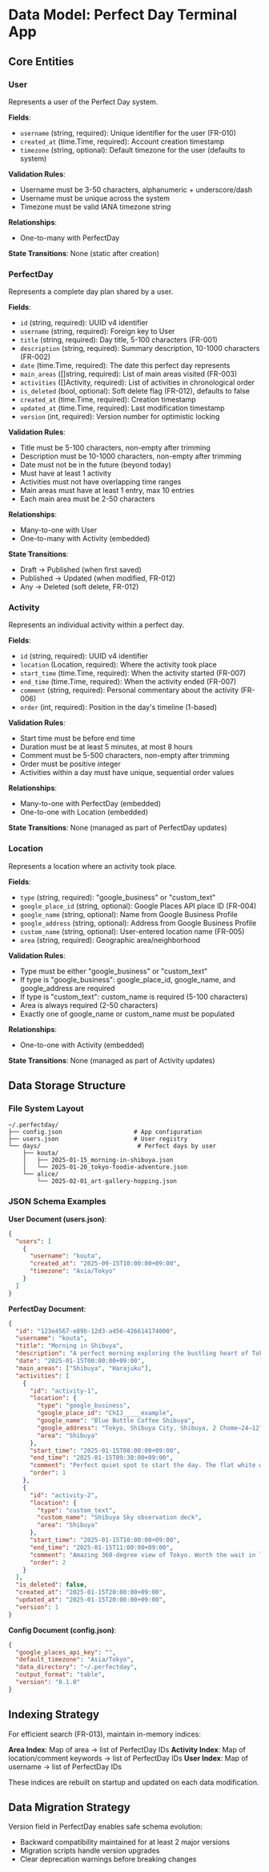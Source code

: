 # Data Model: Perfect Day Terminal App

## Core Entities

### User
Represents a user of the Perfect Day system.

**Fields**:
- `username` (string, required): Unique identifier for the user (FR-010)
- `created_at` (time.Time, required): Account creation timestamp
- `timezone` (string, optional): Default timezone for the user (defaults to system)

**Validation Rules**:
- Username must be 3-50 characters, alphanumeric + underscore/dash
- Username must be unique across the system
- Timezone must be valid IANA timezone string

**Relationships**:
- One-to-many with PerfectDay

**State Transitions**: None (static after creation)

### PerfectDay
Represents a complete day plan shared by a user.

**Fields**:
- `id` (string, required): UUID v4 identifier
- `username` (string, required): Foreign key to User
- `title` (string, required): Day title, 5-100 characters (FR-001)
- `description` (string, required): Summary description, 10-1000 characters (FR-002)
- `date` (time.Time, required): The date this perfect day represents
- `main_areas` ([]string, required): List of main areas visited (FR-003)
- `activities` ([]Activity, required): List of activities in chronological order
- `is_deleted` (bool, optional): Soft delete flag (FR-012), defaults to false
- `created_at` (time.Time, required): Creation timestamp
- `updated_at` (time.Time, required): Last modification timestamp
- `version` (int, required): Version number for optimistic locking

**Validation Rules**:
- Title must be 5-100 characters, non-empty after trimming
- Description must be 10-1000 characters, non-empty after trimming
- Date must not be in the future (beyond today)
- Must have at least 1 activity
- Activities must not have overlapping time ranges
- Main areas must have at least 1 entry, max 10 entries
- Each main area must be 2-50 characters

**Relationships**:
- Many-to-one with User
- One-to-many with Activity (embedded)

**State Transitions**:
- Draft → Published (when first saved)
- Published → Updated (when modified, FR-012)
- Any → Deleted (soft delete, FR-012)

### Activity
Represents an individual activity within a perfect day.

**Fields**:
- `id` (string, required): UUID v4 identifier
- `location` (Location, required): Where the activity took place
- `start_time` (time.Time, required): When the activity started (FR-007)
- `end_time` (time.Time, required): When the activity ended (FR-007)
- `comment` (string, required): Personal commentary about the activity (FR-006)
- `order` (int, required): Position in the day's timeline (1-based)

**Validation Rules**:
- Start time must be before end time
- Duration must be at least 5 minutes, at most 8 hours
- Comment must be 5-500 characters, non-empty after trimming
- Order must be positive integer
- Activities within a day must have unique, sequential order values

**Relationships**:
- Many-to-one with PerfectDay (embedded)
- One-to-one with Location (embedded)

**State Transitions**: None (managed as part of PerfectDay updates)

### Location
Represents a location where an activity took place.

**Fields**:
- `type` (string, required): "google_business" or "custom_text"
- `google_place_id` (string, optional): Google Places API place ID (FR-004)
- `google_name` (string, optional): Name from Google Business Profile
- `google_address` (string, optional): Address from Google Business Profile
- `custom_name` (string, optional): User-entered location name (FR-005)
- `area` (string, required): Geographic area/neighborhood

**Validation Rules**:
- Type must be either "google_business" or "custom_text"
- If type is "google_business": google_place_id, google_name, and google_address are required
- If type is "custom_text": custom_name is required (5-100 characters)
- Area is always required (2-50 characters)
- Exactly one of google_name or custom_name must be populated

**Relationships**:
- One-to-one with Activity (embedded)

**State Transitions**: None (managed as part of Activity updates)

## Data Storage Structure

### File System Layout
```
~/.perfectday/
├── config.json                    # App configuration
├── users.json                     # User registry
└── days/                           # Perfect days by user
    ├── kouta/
    │   ├── 2025-01-15_morning-in-shibuya.json
    │   └── 2025-01-20_tokyo-foodie-adventure.json
    └── alice/
        └── 2025-02-01_art-gallery-hopping.json
```

### JSON Schema Examples

**User Document (users.json)**:
```json
{
  "users": [
    {
      "username": "kouta",
      "created_at": "2025-09-15T10:00:00+09:00",
      "timezone": "Asia/Tokyo"
    }
  ]
}
```

**PerfectDay Document**:
```json
{
  "id": "123e4567-e89b-12d3-a456-426614174000",
  "username": "kouta",
  "title": "Morning in Shibuya",
  "description": "A perfect morning exploring the bustling heart of Tokyo, from quiet coffee to vibrant streets.",
  "date": "2025-01-15T00:00:00+09:00",
  "main_areas": ["Shibuya", "Harajuku"],
  "activities": [
    {
      "id": "activity-1",
      "location": {
        "type": "google_business",
        "google_place_id": "ChIJ_____example",
        "google_name": "Blue Bottle Coffee Shibuya",
        "google_address": "Tokyo, Shibuya City, Shibuya, 2 Chome−24−12",
        "area": "Shibuya"
      },
      "start_time": "2025-01-15T08:00:00+09:00",
      "end_time": "2025-01-15T09:30:00+09:00",
      "comment": "Perfect quiet spot to start the day. The flat white was exceptional and the morning light through the windows was beautiful.",
      "order": 1
    },
    {
      "id": "activity-2",
      "location": {
        "type": "custom_text",
        "custom_name": "Shibuya Sky observation deck",
        "area": "Shibuya"
      },
      "start_time": "2025-01-15T10:00:00+09:00",
      "end_time": "2025-01-15T11:00:00+09:00",
      "comment": "Amazing 360-degree view of Tokyo. Worth the wait in line for the panoramic photos.",
      "order": 2
    }
  ],
  "is_deleted": false,
  "created_at": "2025-01-15T20:00:00+09:00",
  "updated_at": "2025-01-15T20:00:00+09:00",
  "version": 1
}
```

**Config Document (config.json)**:
```json
{
  "google_places_api_key": "",
  "default_timezone": "Asia/Tokyo",
  "data_directory": "~/.perfectday",
  "output_format": "table",
  "version": "0.1.0"
}
```

## Indexing Strategy

For efficient search (FR-013), maintain in-memory indices:

**Area Index**: Map of area → list of PerfectDay IDs
**Activity Index**: Map of location/comment keywords → list of PerfectDay IDs
**User Index**: Map of username → list of PerfectDay IDs

These indices are rebuilt on startup and updated on each data modification.

## Data Migration Strategy

Version field in PerfectDay enables safe schema evolution:
- Backward compatibility maintained for at least 2 major versions
- Migration scripts handle version upgrades
- Clear deprecation warnings before breaking changes